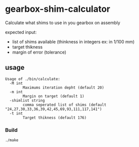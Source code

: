 # gearbox-shim-calculator
Calculate what shims to use in you gearbox on assembly

expected input:
- list of shims available (thinkness in integers ex: in 1/100 mm)
- target thikness
- margin of error (tolerance)

## usage

```
Usage of ./bin/calculate:
  -M int
    	Maximums iteration depht (default 20)
  -m int
    	Margin on target (default 1)
  -shimlist string
    	comma seperated list of shims (default "24,27,30,33,36,39,42,45,69,93,111,117,141")
  -t int
    	Target thikness (default 176)

```

### Build

```
./make
```